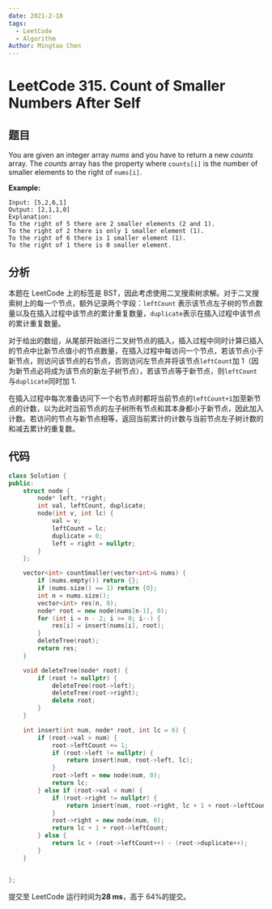 ```yaml
---
date: 2021-2-18
tags:
  - LeetCode
  - Algorithm
Author: Mingtao Chen
---
```


# LeetCode 315. Count of Smaller Numbers After Self

## 题目

You are given an integer array _nums_ and you have to return a new _counts_ array. The _counts_ array has the property where `counts[i]` is the number of smaller elements to the right of `nums[i]`.

**Example:**

```
Input: [5,2,6,1]
Output: [2,1,1,0]
Explanation:
To the right of 5 there are 2 smaller elements (2 and 1).
To the right of 2 there is only 1 smaller element (1).
To the right of 6 there is 1 smaller element (1).
To the right of 1 there is 0 smaller element.
```

## 分析

本题在 LeetCode 上的标签是 BST，因此考虑使用二叉搜索树求解。对于二叉搜索树上的每一个节点，额外记录两个字段：`leftCount` 表示该节点左子树的节点数量以及在插入过程中该节点的累计重复数量，`duplicate`表示在插入过程中该节点的累计重复数量。

对于给出的数组，从尾部开始进行二叉树节点的插入，插入过程中同时计算已插入的节点中比新节点值小的节点数量，在插入过程中每访问一个节点，若该节点小于新节点，则访问该节点的右节点，否则访问左节点并将该节点`leftCount`加 1（因为新节点必将成为该节点的新左子树节点），若该节点等于新节点，则`leftCount`与`duplicate`同时加 1.

在插入过程中每次准备访问下一个右节点时都将当前节点的`leftCount+1`加至新节点的计数，以为此时当前节点的左子树所有节点和其本身都小于新节点，因此加入计数。若访问的节点与新节点相等，返回当前累计的计数与当前节点左子树计数的和减去累计的重复数。

## 代码

```cpp
class Solution {
public:
    struct node {
        node* left, *right;
        int val, leftCount, duplicate;
        node(int v, int lc) {
            val = v;
            leftCount = lc;
            duplicate = 0;
            left = right = nullptr;
        }
    };

    vector<int> countSmaller(vector<int>& nums) {
        if (nums.empty()) return {};
        if (nums.size() == 1) return {0};
        int n = nums.size();
        vector<int> res(n, 0);
        node* root = new node(nums[n-1], 0);
        for (int i = n - 2; i >= 0; i--) {
            res[i] = insert(nums[i], root);
        }
        deleteTree(root);
        return res;
    }

    void deleteTree(node* root) {
        if (root != nullptr) {
            deleteTree(root->left);
            deleteTree(root->right);
            delete root;
        }
    }

    int insert(int num, node* root, int lc = 0) {
        if (root->val > num) {
            root->leftCount += 1;
            if (root->left != nullptr) {
                return insert(num, root->left, lc);
            }
            root->left = new node(num, 0);
            return lc;
        } else if (root->val < num) {
            if (root->right != nullptr) {
                return insert(num, root->right, lc + 1 + root->leftCount);
            }
            root->right = new node(num, 0);
            return lc + 1 + root->leftCount;
        } else {
            return lc + (root->leftCount++) - (root->duplicate++);
        }
    }


};
```

提交至 LeetCode 运行时间为**28 ms**，高于 64%的提交。
